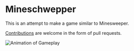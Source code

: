 # Mineschwepper #

This is an attempt to make a game similar to Minesweeper.

[Contributions](https://stackoverflow.com/questions/4384776/how-do-i-contribute-to-others-code-in-github) are welcome in the form of pull requests.

![Animation of Gameplay](http://g.recordit.co/QviVkgwYwz.gif)
